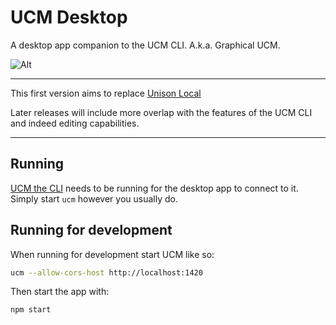 # UCM Desktop

A desktop app companion to the UCM CLI. A.k.a. Graphical UCM.

![Alt](https://repobeats.axiom.co/api/embed/7b52b08fc59e1ae837f2fb4fbe95eac194262da5.svg "Repobeats analytics image")

---

This first version aims to replace [Unison
Local](https://github.com/unisonweb/unison-local-ui)

Later releases will include more overlap with the features of the UCM CLI and
indeed editing capabilities.

---

## Running

[UCM the CLI](https://github.com/unisonweb/unison) needs to be running for the desktop app to connect to it. Simply start `ucm` however you usually do.

## Running for development

When running for development start UCM like so:

```bash
ucm --allow-cors-host http://localhost:1420
```

Then start the app with:

```bash
npm start
```
